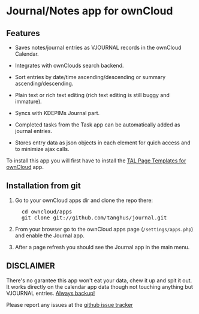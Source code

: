 # Journal/Notes app for ownCloud

## Features

- Saves notes/journal entries as VJOURNAL records in the ownCloud Calendar.

- Integrates with ownClouds search backend.

- Sort entries by date/time ascending/descending or summary ascending/descending.

- Plain text or rich text editing (rich text editing is still buggy and immature).

- Syncs with KDEPIMs Journal part.

- Completed tasks from the Task app can be automatically added as journal entries.

- Stores entry data as json objects in each element for quich access and to minimize ajax calls.

To install this app you will first have to install the [TAL Page Templates for ownCloud](/tanghus/tal#readme) app.

## Installation from git

1. Go to your ownCloud apps dir and clone the repo there:
   <pre>
	 cd owncloud/apps
	 git clone git://github.com/tanghus/journal.git</pre>
	
2. From your browser go to the ownCloud apps page (`/settings/apps.php`) and enable the Journal app.

3. After a page refresh you should see the Journal app in the main menu.


## DISCLAIMER

There's no garantee this app won't eat your data, chew it up and spit it out. It works directly on the calendar app data
though not touching anything but VJOURNAL entries. [Always backup!](http://tanghus.net/2012/04/backup-owncloud-calendar-and-contacts/)

Please report any issues at the [github issue tracker](https://github.com/tanghus/journal/issues)